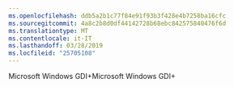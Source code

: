 ```yaml
---
ms.openlocfilehash: ddb5a2b1c77f84e91f93b3f428e4b7258ba16cfc
ms.sourcegitcommit: 4a8c2b8d0df44142728b68ebc842575840476f6d
ms.translationtype: MT
ms.contentlocale: it-IT
ms.lasthandoff: 03/28/2019
ms.locfileid: "25705108"
---
```

<span data-ttu-id="05bd1-101">Microsoft Windows GDI+</span><span class="sxs-lookup"><span data-stu-id="05bd1-101">Microsoft Windows GDI+</span></span>